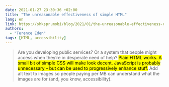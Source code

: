 ```yaml
---
date: 2021-01-27 23:30:36 +02:00
title: "The unreasonable effectiveness of simple HTML"
lang: en
link: https://shkspr.mobi/blog/2021/01/the-unreasonable-effectiveness-of-simple-html/
authors:
  - "Terence Eden"
tags: [HTML, accessibility]
---
```


> Are you developing public services? Or a system that people might access when they’re in desperate need of help? <mark>Plain HTML works. A small bit of simple CSS will make look decent. JavaScript is probably unnecessary – but can be used to progressively enhance stuff.</mark> Add alt text to images so people paying per MB can understand what the images are for (and, you know, accessibility).
